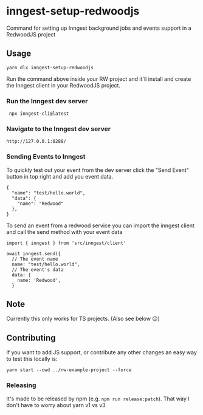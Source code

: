 # inngest-setup-redwoodjs

Command for setting up Inngest background jobs and events support in a RedwoodJS project

## Usage

```
yarn dlx inngest-setup-redwoodjs
```

Run the command above inside your RW project and it'll install and create the Inngest client in your RedwoodJS project.

### Run the Inngest dev server

```
 npx inngest-cli@latest
```

### Navigate to the Inngest dev server

```
http://127.0.0.1:8288/
```

### Sending Events to Inngest

To quickly test out your event from the dev server click the "Send Event" button in top right and add you event data.

```
{
  "name": "test/hello.world",
  "data": {
    "name": "Redwood"
  },
}
```

To send an event from a redwood service you can import the inngest client and call the send method with your event data

```
import { inngest } from 'src/inngest/client'

await inngest.send({
  // The event name
  name: "test/hello.world",
  // The event's data
  data: {
    name: 'Redwood',
  }
```

## Note

Currently this only works for TS projects. (Also see below 😉)

## Contributing

If you want to add JS support, or contribute any other changes an easy way to test this locally is:

```
yarn start --cwd ../rw-example-project --force
```

### Releasing

It's made to be released by npm (e.g. `npm run release:patch`). That way I don't have to worry about yarn v1 vs v3
